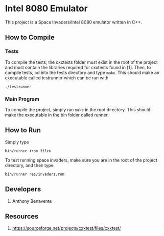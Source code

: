 Intel 8080 Emulator
===

This project is a Space Invaders/Intel 8080 emulator written in C++. 

## How to Compile

### Tests
To compile the tests, the cxxtests folder must exist in the root of the 
project and must contain the libraries required for cxxtests found in [1]. 
Then, to compile tests, cd into the tests directory and type `make`. This
should make an executable called testrunner which can be run with

    ./testrunner

### Main Program
To compile the project, simply run `make` in the root directory. This should
make the executable in the bin folder called runner.

## How to Run
Simply type

    bin/runner <rom file>

To test running space invaders, make sure you are in the root of the project 
directory, and then type

    bin/runner res/invaders.rom

## Developers
  1. Anthony Benavente

## Resources
  1. https://sourceforge.net/projects/cxxtest/files/cxxtest/
